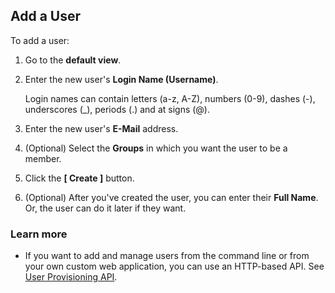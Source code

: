 ## Add a User

To add a user:

[//]: # (https://doc.owncloud.com/server/10.4/admin_manual/configuration/user/user_configuration.html)

[//]: # (todo: how does user get to the default view?)

1. Go to the **default view**.

1. Enter the new user's **Login Name (Username)**.

   Login names can contain letters (a-z, A-Z), numbers (0-9), dashes (-), underscores (_), periods (.) and at signs (@). 

1. Enter the new user's **E-Mail** address.

1. (Optional) Select the **Groups** in which you want the user to be a member.

1. Click the **[ Create ]** button.

1. (Optional) After you've created the user, you can enter their **Full Name**. Or, the user can do it later if they want.

### Learn more

* If you want to add and manage users from the command line or from your own custom web application, you can use an HTTP-based API. See [User Provisioning API](https://doc.owncloud.com/server/10.4/admin_manual/configuration/user/user_provisioning_api.html).